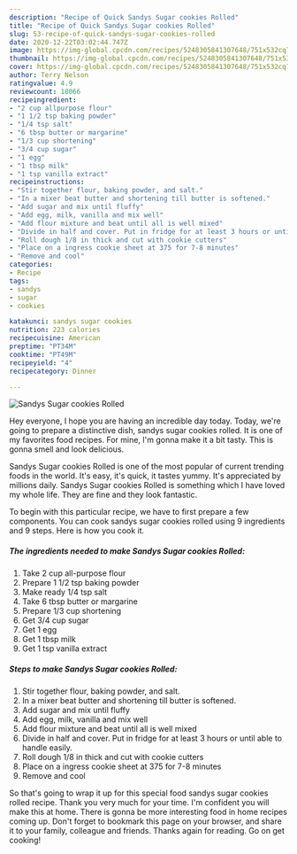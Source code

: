 ```yaml
---
description: "Recipe of Quick Sandys Sugar cookies Rolled"
title: "Recipe of Quick Sandys Sugar cookies Rolled"
slug: 53-recipe-of-quick-sandys-sugar-cookies-rolled
date: 2020-12-22T03:02:44.747Z
image: https://img-global.cpcdn.com/recipes/5248305841307648/751x532cq70/sandys-sugar-cookies-rolled-recipe-main-photo.jpg
thumbnail: https://img-global.cpcdn.com/recipes/5248305841307648/751x532cq70/sandys-sugar-cookies-rolled-recipe-main-photo.jpg
cover: https://img-global.cpcdn.com/recipes/5248305841307648/751x532cq70/sandys-sugar-cookies-rolled-recipe-main-photo.jpg
author: Terry Nelson
ratingvalue: 4.9
reviewcount: 18066
recipeingredient:
- "2 cup allpurpose flour"
- "1 1/2 tsp baking powder"
- "1/4 tsp salt"
- "6 tbsp butter or margarine"
- "1/3 cup shortening"
- "3/4 cup sugar"
- "1 egg"
- "1 tbsp milk"
- "1 tsp vanilla extract"
recipeinstructions:
- "Stir together flour, baking powder, and salt."
- "In a mixer beat butter and shortening till butter is softened."
- "Add sugar and mix until fluffy"
- "Add egg, milk, vanilla and mix well"
- "Add flour mixture and beat until all is well mixed"
- "Divide in half and cover. Put in fridge for at least 3 hours or until able to handle easily."
- "Roll dough 1/8 in thick and cut with cookie cutters"
- "Place on a ingress cookie sheet at 375 for 7-8 minutes"
- "Remove and cool"
categories:
- Recipe
tags:
- sandys
- sugar
- cookies

katakunci: sandys sugar cookies 
nutrition: 223 calories
recipecuisine: American
preptime: "PT34M"
cooktime: "PT49M"
recipeyield: "4"
recipecategory: Dinner

---
```



![Sandys Sugar cookies Rolled](https://img-global.cpcdn.com/recipes/5248305841307648/751x532cq70/sandys-sugar-cookies-rolled-recipe-main-photo.jpg)

Hey everyone, I hope you are having an incredible day today. Today, we're going to prepare a distinctive dish, sandys sugar cookies rolled. It is one of my favorites food recipes. For mine, I'm gonna make it a bit tasty. This is gonna smell and look delicious.

Sandys Sugar cookies Rolled is one of the most popular of current trending foods in the world. It's easy, it's quick, it tastes yummy. It's appreciated by millions daily. Sandys Sugar cookies Rolled is something which I have loved my whole life. They are fine and they look fantastic.




To begin with this particular recipe, we have to first prepare a few components. You can cook sandys sugar cookies rolled using 9 ingredients and 9 steps. Here is how you cook it.

<!--inarticleads1-->

##### The ingredients needed to make Sandys Sugar cookies Rolled:

1. Take 2 cup all-purpose flour
1. Prepare 1 1/2 tsp baking powder
1. Make ready 1/4 tsp salt
1. Take 6 tbsp butter or margarine
1. Prepare 1/3 cup shortening
1. Get 3/4 cup sugar
1. Get 1 egg
1. Get 1 tbsp milk
1. Get 1 tsp vanilla extract




<!--inarticleads2-->

##### Steps to make Sandys Sugar cookies Rolled:

1. Stir together flour, baking powder, and salt.
1. In a mixer beat butter and shortening till butter is softened.
1. Add sugar and mix until fluffy
1. Add egg, milk, vanilla and mix well
1. Add flour mixture and beat until all is well mixed
1. Divide in half and cover. Put in fridge for at least 3 hours or until able to handle easily.
1. Roll dough 1/8 in thick and cut with cookie cutters
1. Place on a ingress cookie sheet at 375 for 7-8 minutes
1. Remove and cool




So that's going to wrap it up for this special food sandys sugar cookies rolled recipe. Thank you very much for your time. I'm confident you will make this at home. There is gonna be more interesting food in home recipes coming up. Don't forget to bookmark this page on your browser, and share it to your family, colleague and friends. Thanks again for reading. Go on get cooking!
